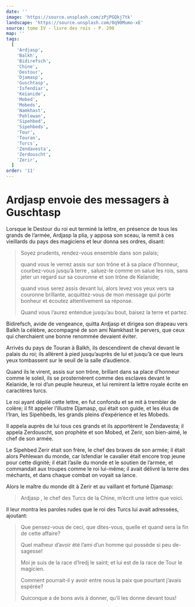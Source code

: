 ```yaml
---
date: ''
image: 'https://source.unsplash.com/zPjPGQkj7tk'
landscape: 'https://source.unsplash.com/0q90Mumo-xE'
source: tome IV - livre des rois - P. 299
map: ''
tags:
  [
    'Ardjasp',
    'Balkh',
    'Bidirefsch',
    'Chine',
    'Destour',
    'Djamasp',
    'Guschtasp',
    'Isfendiar',
    'Keïanide',
    'Mobed',
    'Mobeds',
    'Namkhast',
    'Pehlewan',
    'Sipehbed',
    'Sipehbeds',
    'Tour',
    'Touran',
    'Turcs',
    'Zendavesta',
    'Zerdouscht',
    'Zerir',
  ]
order: '11'
---
```


# Ardjasp envoie des messagers à Guschtasp

Lorsque le Destour du roi eut terminé la lettre, en présence de tous les grands de l’armée, Ardjasp la plia, y apposa son sceau, la remit à ces vieillards du pays des magiciens et leur donna ses ordres, disant:

> Soyez prudents, rendez-vous ensemble dans son palais;
>
> quand vous le verrez assis sur son trône et à sa place d’honneur, courbez-vous jusqu’à terre , saluez-le comme on salue les rois, sans jeter un regard sur sa couronne et son trône de Keïanide;
>
> quand vous serez assis devant lui, alors levez vos yeux vers sa couronne brillante, acquittez-vous de mon message qui porte bonheur et écoutez attentivement sa réponse.
>
> Quand vous l’aurez entendue jusqu’au bout, baisez la terre et partez.

Bidirefsch, avide de vengeance, quitta Ardjasp et dirigea son drapeau vers Balkh la célèbre, accompagné de son ami Namkhast le pervers, que ceux qui cherchaient une bonne renommée devaient éviter.

Arrivés du pays de Touran à Balkh, ils descendirent de cheval devant le palais du roi; ils allèrent à pied jusqu’auprès de lui et jusqu’à ce que leurs yeux tombassent sur le seuil de la salle d’audience.

Quand ils le virent, assis sur son trône, brillant dans sa place d’honneur comme le soleil, ils se prosternèrent comme des esclaves devant le Keïanide, le roi d’un peuple heureux, et lui remirent la lettre royale écrite en caractères turcs.

Le roi ayant déplié cette lettre, en fut confondu et se mit à trembler de colère; il fit appeler l’illustre Djamasp, qui était son guide, et les élus de l’Iran, les Sipehbeds, les grands pleins d’expérience et les Mobeds.

Il appela auprès de lui tous ces grands et ils apportèrent le Zendavesta; il appela Zerdouscht, son prophète et son Mobed, et Zerir, son bien-aimé, le chef de son armée.

Le Sipehbed Zerir était son frère, le chef des braves de son armée; il était alors Pehlewan du monde, car Isfendiar le cavalier était encore trop jeune pour cette dignité; il était l’asile du monde et le soutien de l’armée, et commandait aux troupes comme le roi lui-même; il avait délivré la terre des méchants, et dans chaque combat on voyait sa lance.

Alors le maître du monde dit à Zerir et au vaillant et fortuné Djamasp:

> Ardjasp , le chef des Turcs de la Chine, m’écrit une lettre que voici.

Il leur montra les paroles rudes que le roi des Turcs lui avait adressées, ajoutant:

> Que pensez-vous de ceci, que dites-vous, quelle et quand sera la fin de cette affaire?
>
> Quel malheur d’avoir été l’ami d’un homme qui possède si peu de-sagesse!
>
> Moi je suis de la race d’Iredj le saint; et lui est de la race de Tour le magicien.
>
> Comment pourrait-il y avoir entre nous la paix que pourtant j’avais espérée?
>
> Quiconque a de bons avis à donner, qu’il les donne devant tous!
